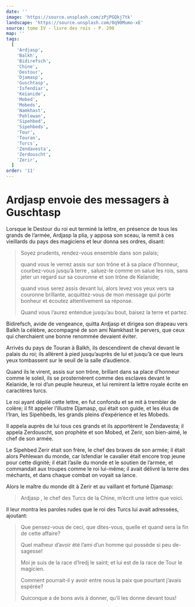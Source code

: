 ```yaml
---
date: ''
image: 'https://source.unsplash.com/zPjPGQkj7tk'
landscape: 'https://source.unsplash.com/0q90Mumo-xE'
source: tome IV - livre des rois - P. 299
map: ''
tags:
  [
    'Ardjasp',
    'Balkh',
    'Bidirefsch',
    'Chine',
    'Destour',
    'Djamasp',
    'Guschtasp',
    'Isfendiar',
    'Keïanide',
    'Mobed',
    'Mobeds',
    'Namkhast',
    'Pehlewan',
    'Sipehbed',
    'Sipehbeds',
    'Tour',
    'Touran',
    'Turcs',
    'Zendavesta',
    'Zerdouscht',
    'Zerir',
  ]
order: '11'
---
```


# Ardjasp envoie des messagers à Guschtasp

Lorsque le Destour du roi eut terminé la lettre, en présence de tous les grands de l’armée, Ardjasp la plia, y apposa son sceau, la remit à ces vieillards du pays des magiciens et leur donna ses ordres, disant:

> Soyez prudents, rendez-vous ensemble dans son palais;
>
> quand vous le verrez assis sur son trône et à sa place d’honneur, courbez-vous jusqu’à terre , saluez-le comme on salue les rois, sans jeter un regard sur sa couronne et son trône de Keïanide;
>
> quand vous serez assis devant lui, alors levez vos yeux vers sa couronne brillante, acquittez-vous de mon message qui porte bonheur et écoutez attentivement sa réponse.
>
> Quand vous l’aurez entendue jusqu’au bout, baisez la terre et partez.

Bidirefsch, avide de vengeance, quitta Ardjasp et dirigea son drapeau vers Balkh la célèbre, accompagné de son ami Namkhast le pervers, que ceux qui cherchaient une bonne renommée devaient éviter.

Arrivés du pays de Touran à Balkh, ils descendirent de cheval devant le palais du roi; ils allèrent à pied jusqu’auprès de lui et jusqu’à ce que leurs yeux tombassent sur le seuil de la salle d’audience.

Quand ils le virent, assis sur son trône, brillant dans sa place d’honneur comme le soleil, ils se prosternèrent comme des esclaves devant le Keïanide, le roi d’un peuple heureux, et lui remirent la lettre royale écrite en caractères turcs.

Le roi ayant déplié cette lettre, en fut confondu et se mit à trembler de colère; il fit appeler l’illustre Djamasp, qui était son guide, et les élus de l’Iran, les Sipehbeds, les grands pleins d’expérience et les Mobeds.

Il appela auprès de lui tous ces grands et ils apportèrent le Zendavesta; il appela Zerdouscht, son prophète et son Mobed, et Zerir, son bien-aimé, le chef de son armée.

Le Sipehbed Zerir était son frère, le chef des braves de son armée; il était alors Pehlewan du monde, car Isfendiar le cavalier était encore trop jeune pour cette dignité; il était l’asile du monde et le soutien de l’armée, et commandait aux troupes comme le roi lui-même; il avait délivré la terre des méchants, et dans chaque combat on voyait sa lance.

Alors le maître du monde dit à Zerir et au vaillant et fortuné Djamasp:

> Ardjasp , le chef des Turcs de la Chine, m’écrit une lettre que voici.

Il leur montra les paroles rudes que le roi des Turcs lui avait adressées, ajoutant:

> Que pensez-vous de ceci, que dites-vous, quelle et quand sera la fin de cette affaire?
>
> Quel malheur d’avoir été l’ami d’un homme qui possède si peu de-sagesse!
>
> Moi je suis de la race d’Iredj le saint; et lui est de la race de Tour le magicien.
>
> Comment pourrait-il y avoir entre nous la paix que pourtant j’avais espérée?
>
> Quiconque a de bons avis à donner, qu’il les donne devant tous!
